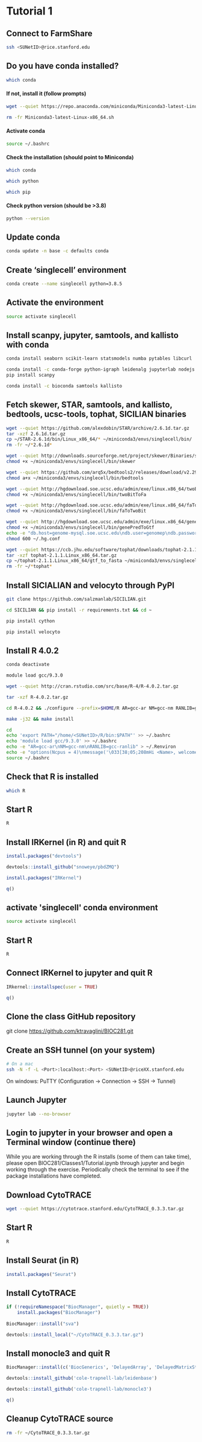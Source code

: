 # Tutorial 1

## Connect to FarmShare
```bash
ssh <SUNetID>@rice.stanford.edu
```

## Do you have conda installed?

```bash
which conda
```

#### If not, install it (follow prompts)

```bash
wget --quiet https://repo.anaconda.com/miniconda/Miniconda3-latest-Linux-x86_64.sh && bash Miniconda3-latest-Linux-x86_64.sh

rm -fr Miniconda3-latest-Linux-x86_64.sh
```

#### Activate conda
```bash
source ~/.bashrc
```

#### Check the installation (should point to Miniconda)

```bash
which conda

which python

which pip
```

#### Check python version (should be >3.8)
```bash
python --version
```

## Update conda
```bash
conda update -n base -c defaults conda
```

## Create ‘singlecell’ environment
```bash
conda create --name singlecell python=3.8.5
```

## Activate the environment
```bash
source activate singlecell
```

## Install scanpy, jupyter, samtools, and kallisto with conda
```bash
conda install seaborn scikit-learn statsmodels numba pytables libcurl

conda install -c conda-forge python-igraph leidenalg jupyterlab nodejs
pip install scanpy

conda install -c bioconda samtools kallisto
```

## Fetch skewer, STAR, samtools, and kallisto, bedtools, ucsc-tools, tophat, SICILIAN binaries
```bash
wget --quiet https://github.com/alexdobin/STAR/archive/2.6.1d.tar.gz
tar -xzf 2.6.1d.tar.gz
cp ~/STAR-2.6.1d/bin/Linux_x86_64/* ~/miniconda3/envs/singlecell/bin/
rm -fr ~/*2.6.1d*

wget --quiet http://downloads.sourceforge.net/project/skewer/Binaries/skewer-0.2.2-linux-x86_64 -O ~/miniconda3/envs/singlecell/bin/skewer
chmod +x ~/miniconda3/envs/singlecell/bin/skewer

wget --quiet https://github.com/arq5x/bedtools2/releases/download/v2.29.2/bedtools.static.binary -O ~/miniconda3/envs/singlecell/bin/bedtools
chmod a+x ~/miniconda3/envs/singlecell/bin/bedtools

wget --quiet http://hgdownload.soe.ucsc.edu/admin/exe/linux.x86_64/twoBitToFa -O ~/miniconda3/envs/singlecell/bin/twoBitToFa
chmod +x ~/miniconda3/envs/singlecell/bin/twoBitToFa

wget --quiet http://hgdownload.soe.ucsc.edu/admin/exe/linux.x86_64/faToTwoBit -O ~/miniconda3/envs/singlecell/bin/faToTwoBit
chmod +x ~/miniconda3/envs/singlecell/bin/faToTwoBit

wget --quiet http://hgdownload.soe.ucsc.edu/admin/exe/linux.x86_64/genePredToGtf -O ~/miniconda3/envs/singlecell/bin/genePredToGtf
chmod +x ~/miniconda3/envs/singlecell/bin/genePredToGtf
echo -e "db.host=genome-mysql.soe.ucsc.edu\ndb.user=genomep\ndb.password=password\ncentral.db=hgcentral" > ~/.hg.conf
chmod 600 ~/.hg.conf

wget --quiet https://ccb.jhu.edu/software/tophat/downloads/tophat-2.1.1.Linux_x86_64.tar.gz
tar -xzf tophat-2.1.1.Linux_x86_64.tar.gz
cp ~/tophat-2.1.1.Linux_x86_64/gtf_to_fasta ~/miniconda3/envs/singlecell/bin/
rm -fr ~/*tophat*
```

## Install SICIALIAN and velocyto through PyPI
```bash
git clone https://github.com/salzmanlab/SICILIAN.git

cd SICILIAN && pip install -r requirements.txt && cd ~

pip install cython

pip install velocyto
```

## Install R 4.0.2
```bash
conda deactivate

module load gcc/9.3.0

wget --quiet http://cran.rstudio.com/src/base/R-4/R-4.0.2.tar.gz

tar -xzf R-4.0.2.tar.gz

cd R-4.0.2 && ./configure --prefix=$HOME/R AR=gcc-ar NM=gcc-nm RANLIB=gcc-ranlib LDFLAGS='-L/farmshare/software/free/gcc/9.3.0/lib -L/farmshare/software/free/gcc/9.3.0/lib64' CFLAGS=-I/farmshare/software/free/gcc/9.3.0/include

make -j32 && make install

cd
echo 'export PATH="/home/<SUNetID>/R/bin:$PATH"' >> ~/.bashrc
echo 'module load gcc/9.3.0' >> ~/.bashrc
echo -e "AR=gcc-ar\nNM=gcc-nm\nRANLIB=gcc-ranlib" > ~/.Renviron
echo -e "options(Ncpus = 4)\nmessage('\033[38;05;208mHi <Name>, welcome to R...\033[00m')\nSys.setenv(RETICULATE_PYTHON = '/home/<SUNetID>/miniconda3/envs/singlecell/bin/python')" >> ~/.Rprofile
source ~/.bashrc

```

## Check that R is installed
```bash
which R
```

## Start R
```bash
R
```

## Install IRKernel (in R) and quit R
```R
install.packages("devtools")

devtools::install_github("snoweye/pbdZMQ")

install.packages("IRKernel")

q()
```

## activate 'singlecell' conda environment
```bash
source activate singlecell
```

## Start R
```bash
R
````

## Connect IRKernel to jupyter and quit R
```R
IRkernel::installspec(user = TRUE)

q()
```

## Clone the class GitHub repository
git clone https://github.com/ktravaglini/BIOC281.git


## Create an SSH tunnel (on your system)
```bash
# On a mac
ssh -N -f -L <Port>:localhost:<Port> <SUNetID>@riceXX.stanford.edu
```
On windows: PuTTY (Configuration -> Connection -> SSH -> Tunnel)

## Launch Jupyter
```bash
jupyter lab --no-browser
```

## Login to jupyter in your browser and open a Terminal window (continue there)
While you are working through the R installs (some of them can take time), please open BIOC281/Classes1/Tutorial.ipynb through jupyter and begin working through the exercise. Periodically check the terminal to see if the package installations have completed.


## Download CytoTRACE
```bash
wget --quiet https://cytotrace.stanford.edu/CytoTRACE_0.3.3.tar.gz
```

## Start R
```bash
R
```

## Install Seurat (in R)

```R
install.packages("Seurat")
```

## Install CytoTRACE
```R
if (!requireNamespace("BiocManager", quietly = TRUE))
    install.packages("BiocManager")
    
BiocManager::install("sva")

devtools::install_local("~/CytoTRACE_0.3.3.tar.gz")
```

## Install monocle3 and quit R
```R
BiocManager::install(c('BiocGenerics', 'DelayedArray', 'DelayedMatrixStats', 'limma', 'S4Vectors', 'SingleCellExperiment', 'SummarizedExperiment', 'batchelor', 'Matrix.utils'))

devtools::install_github('cole-trapnell-lab/leidenbase')

devtools::install_github('cole-trapnell-lab/monocle3')

q()
```

## Cleanup CytoTRACE source
```bash
rm -fr ~/CytoTRACE_0.3.3.tar.gz
```